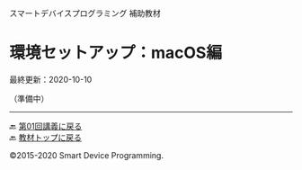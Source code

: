 スマートデバイスプログラミング 補助教材
# 環境セットアップ：macOS編
最終更新：2020-10-10

（準備中）

---
🔙 [第01回講義に戻る](../k01.md)  
🔙 [教材トップに戻る](../README.md)

©2015-2020 Smart Device Programming.
